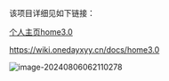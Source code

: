 该项目详细见如下链接：

[个人主页home3.0](https://wiki.onedayxyy.cn/docs/home3.0)

https://wiki.onedayxyy.cn/docs/home3.0

![image-20240806062110278](https://onedayxyy.cn/images/image-20240806062110278.png)
